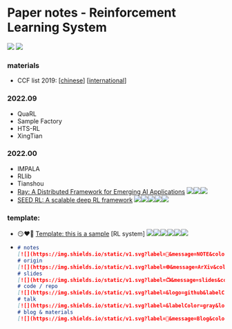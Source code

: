 # Paper notes - Reinforcement Learning System

[![](https://img.shields.io/github/repo-size/gg-lc/papernotes-rlsys)](https://github.com/gg-lc/papernotes-rlsys) [![](https://img.shields.io/github/directory-file-count/gg-lc/papernotes-rlsys/paper?label=total%20papers&labelColor=gray&color=red)](paper)

### materials

* CCF list 2019: [[chinese](materials/CCF_chinese.pdf)] [[international](materials/CCF_international.pdf)]

[//]: https://img.shields.io/static/v1.svg?label=abc&amp;message=abc&amp;color=blue&amp;labelColor=gray
[//]: https://blog.csdn.net/luo15242208310/article/details/114530777

### 2022.09

* QuaRL
* Sample Factory
* HTS-RL
* XingTian

### 2022.00

* IMPALA
* RLlib
* Tianshou
* [Ray: A Distributed Framework  for Emerging AI Applications](paper/xx.pdf) [![](https://img.shields.io/static/v1.svg?label=🌐&labelColor=gray&message=SoCC'21&color=purple)](https://www.usenix.org/conference/osdi22)[![](https://img.shields.io/static/v1.svg?label=&logo=github&labelColor=gray&message=CODE&color=blue)](https://github.com/gg-lc/papernotes-rlsys)[![](https://img.shields.io/static/v1.svg?label=📺&message=slides&color=green)](https://github.com/gg-lc/papernotes-rlsys/materials)
* [SEED RL: A scalable deep RL framework](paper/xx.pdf) [![](https://img.shields.io/static/v1.svg?label=📑&message=NOTE&color=red)](https://github.com/gg-lc/papernotes-rlsys/notes/xxx.md)[![](https://img.shields.io/static/v1.svg?label=🌐&labelColor=gray&message=OSDI'20&color=purple)](https://www.usenix.org/conference/osdi22)[![](https://img.shields.io/static/v1.svg?label=&logo=github&labelColor=gray&message=CODE&color=blue)](https://github.com/gg-lc/papernotes-rlsys)[![](https://img.shields.io/static/v1.svg?label=📺&message=slides&color=green)](https://github.com/gg-lc/papernotes-rlsys/materials)[![](https://img.shields.io/static/v1.svg?label=📹&labelColor=gray&message=TALK&color=yellow)](https://papertalk.org/index)

### template:

* :smirk::heart::bookmark: [Template: this is a sample](paper/xx.pdf) [RL system] [![](https://img.shields.io/static/v1.svg?label=📑&message=NOTE&color=red)](notes/xxx.md)[![](https://img.shields.io/static/v1.svg?label=🌐&message=ArXiv&color=purple)](https://www.usenix.org/conference/osdi22)[![](https://img.shields.io/static/v1.svg?label=&logo=github&labelColor=gray&message=CODE&color=blue)](https://github.com/gg-lc/papernotes-rlsys)[![](https://img.shields.io/static/v1.svg?label=📺&message=slides&color=green)](/materials/xx.pdf)[![](https://img.shields.io/static/v1.svg?label=&labelColor=gray&logo=youtube&logoColor=red&message=TALK&color=yellow)](https://papertalk.org/index)[![](https://img.shields.io/static/v1.svg?label=📑&message=Blog&color=ffa000)](link)

* ```markdown
  # notes
  [![](https://img.shields.io/static/v1.svg?label=📝&message=NOTE&color=red)](notes/xxx.md)
  # origin
  [![](https://img.shields.io/static/v1.svg?label=🌐&message=ArXiv&color=purple)](link)
  # slides
  [![](https://img.shields.io/static/v1.svg?label=📺&message=slides&color=green)](materials/xx.pdf)
  # code / repo
  [![](https://img.shields.io/static/v1.svg?label=&logo=github&labelColor=gray&message=CODE&color=blue)](link)
  # talk
  [![](https://img.shields.io/static/v1.svg?label=&labelColor=gray&logo=youtube&logoColor=red&message=TALK&color=yellow)](link)
  # blog & materials
  [![](https://img.shields.io/static/v1.svg?label=📑&message=Blog&color=ffa000)](link)
  ```
